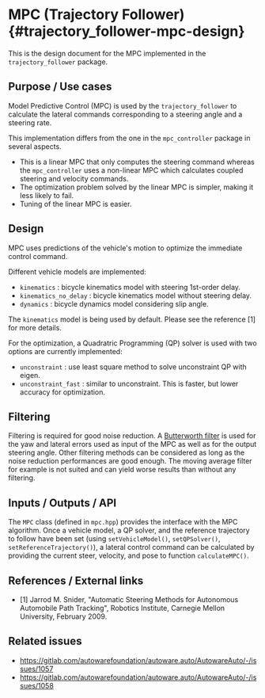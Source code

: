 # MPC (Trajectory Follower) {#trajectory_follower-mpc-design}

This is the design document for the MPC implemented in the `trajectory_follower` package.

## Purpose / Use cases

<!-- Required -->
<!-- Things to consider:
    - Why did we implement this feature? -->

Model Predictive Control (MPC) is used by the `trajectory_follower`
to calculate the lateral commands corresponding to a steering angle and a steering rate.

This implementation differs from the one in the `mpc_controller` package in several aspects.

- This is a linear MPC that only computes the steering command whereas
  the `mpc_controller` uses a non-linear MPC which calculates coupled steering and velocity commands.
- The optimization problem solved by the linear MPC is simpler, making it less likely to fail.
- Tuning of the linear MPC is easier.

## Design

<!-- Required -->
<!-- Things to consider:
    - How does it work? -->

MPC uses predictions of the vehicle's motion to optimize the immediate control command.

Different vehicle models are implemented:

- `kinematics` : bicycle kinematics model with steering 1st-order delay.
- `kinematics_no_delay` : bicycle kinematics model without steering delay.
- `dynamics` : bicycle dynamics model considering slip angle.

The `kinematics` model is being used by default. Please see the reference [1] for more details.

For the optimization, a Quadratric Programming (QP) solver is used
with two options are currently implemented:

- `unconstraint` : use least square method to solve unconstraint QP with eigen.
- `unconstraint_fast` : similar to unconstraint. This is faster, but lower accuracy for optimization.

## Filtering

Filtering is required for good noise reduction.
A [Butterworth filter](https://en.wikipedia.org/wiki/Butterworth_filter) is used for the yaw and lateral errors used as input of the MPC as well as for
the output steering angle.
Other filtering methods can be considered as long as the noise reduction performances are good
enough.
The moving average filter for example is not suited and can yield worse results than without any
filtering.

## Inputs / Outputs / API

<!-- Required -->
<!-- Things to consider:
    - How do you use the package / API? -->

The `MPC` class (defined in `mpc.hpp`) provides the interface with the MPC algorithm.
Once a vehicle model, a QP solver, and the reference trajectory to follow have been set
(using `setVehicleModel()`, `setQPSolver()`, `setReferenceTrajectory()`), a lateral control command
can be calculated by providing the current steer, velocity, and pose to function `calculateMPC()`.

## References / External links

<!-- Optional -->

- [1] Jarrod M. Snider, "Automatic Steering Methods for Autonomous Automobile Path Tracking",
  Robotics Institute, Carnegie Mellon University, February 2009.

## Related issues

<!-- Required -->

- <https://gitlab.com/autowarefoundation/autoware.auto/AutowareAuto/-/issues/1057>
- <https://gitlab.com/autowarefoundation/autoware.auto/AutowareAuto/-/issues/1058>

